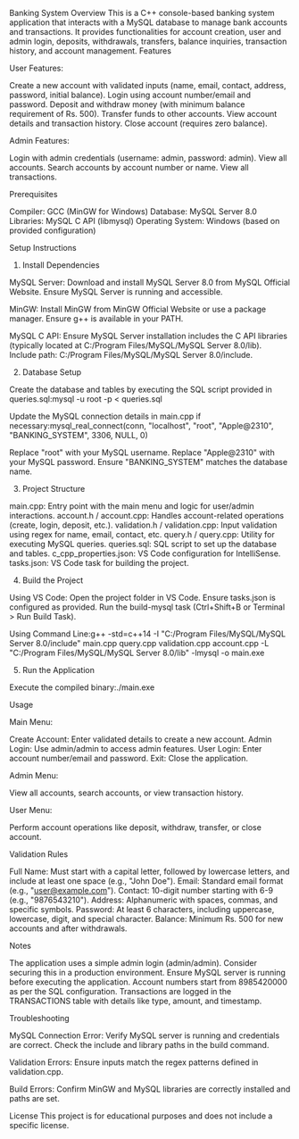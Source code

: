 Banking System
Overview
This is a C++ console-based banking system application that interacts with a MySQL database to manage bank accounts and transactions. It provides functionalities for account creation, user and admin login, deposits, withdrawals, transfers, balance inquiries, transaction history, and account management.
Features

User Features:

Create a new account with validated inputs (name, email, contact, address, password, initial balance).
Login using account number/email and password.
Deposit and withdraw money (with minimum balance requirement of Rs. 500).
Transfer funds to other accounts.
View account details and transaction history.
Close account (requires zero balance).


Admin Features:

Login with admin credentials (username: admin, password: admin).
View all accounts.
Search accounts by account number or name.
View all transactions.



Prerequisites

Compiler: GCC (MinGW for Windows)
Database: MySQL Server 8.0
Libraries: MySQL C API (libmysql)
Operating System: Windows (based on provided configuration)

Setup Instructions
1. Install Dependencies

MySQL Server:
Download and install MySQL Server 8.0 from MySQL Official Website.
Ensure MySQL Server is running and accessible.


MinGW:
Install MinGW from MinGW Official Website or use a package manager.
Ensure g++ is available in your PATH.


MySQL C API:
Ensure MySQL Server installation includes the C API libraries (typically located at C:/Program Files/MySQL/MySQL Server 8.0/lib).
Include path: C:/Program Files/MySQL/MySQL Server 8.0/include.



2. Database Setup

Create the database and tables by executing the SQL script provided in queries.sql:mysql -u root -p < queries.sql


Update the MySQL connection details in main.cpp if necessary:mysql_real_connect(conn, "localhost", "root", "Apple@2310", "BANKING_SYSTEM", 3306, NULL, 0)


Replace "root" with your MySQL username.
Replace "Apple@2310" with your MySQL password.
Ensure "BANKING_SYSTEM" matches the database name.



3. Project Structure

main.cpp: Entry point with the main menu and logic for user/admin interactions.
account.h / account.cpp: Handles account-related operations (create, login, deposit, etc.).
validation.h / validation.cpp: Input validation using regex for name, email, contact, etc.
query.h / query.cpp: Utility for executing MySQL queries.
queries.sql: SQL script to set up the database and tables.
c_cpp_properties.json: VS Code configuration for IntelliSense.
tasks.json: VS Code task for building the project.

4. Build the Project

Using VS Code:
Open the project folder in VS Code.
Ensure tasks.json is configured as provided.
Run the build-mysql task (Ctrl+Shift+B or Terminal > Run Build Task).


Using Command Line:g++ -std=c++14 -I "C:/Program Files/MySQL/MySQL Server 8.0/include" main.cpp query.cpp validation.cpp account.cpp -L "C:/Program Files/MySQL/MySQL Server 8.0/lib" -lmysql -o main.exe



5. Run the Application

Execute the compiled binary:./main.exe



Usage

Main Menu:

Create Account: Enter validated details to create a new account.
Admin Login: Use admin/admin to access admin features.
User Login: Enter account number/email and password.
Exit: Close the application.


Admin Menu:

View all accounts, search accounts, or view transaction history.


User Menu:

Perform account operations like deposit, withdraw, transfer, or close account.



Validation Rules

Full Name: Must start with a capital letter, followed by lowercase letters, and include at least one space (e.g., "John Doe").
Email: Standard email format (e.g., "user@example.com").
Contact: 10-digit number starting with 6-9 (e.g., "9876543210").
Address: Alphanumeric with spaces, commas, and specific symbols.
Password: At least 6 characters, including uppercase, lowercase, digit, and special character.
Balance: Minimum Rs. 500 for new accounts and after withdrawals.

Notes

The application uses a simple admin login (admin/admin). Consider securing this in a production environment.
Ensure MySQL server is running before executing the application.
Account numbers start from 8985420000 as per the SQL configuration.
Transactions are logged in the TRANSACTIONS table with details like type, amount, and timestamp.

Troubleshooting

MySQL Connection Error:
Verify MySQL server is running and credentials are correct.
Check the include and library paths in the build command.


Validation Errors:
Ensure inputs match the regex patterns defined in validation.cpp.


Build Errors:
Confirm MinGW and MySQL libraries are correctly installed and paths are set.



License
This project is for educational purposes and does not include a specific license.
